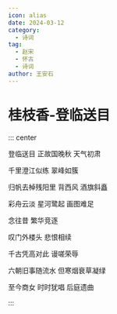 ```yaml
---
icon: alias
date: 2024-03-12
category:
  - 诗词
tag:
  - 赵宋
  - 怀古
  - 诗词
author: 王安石
---
```


# 桂枝香-登临送目

<!-- more -->

::: center

登临送目 正故国晚秋 天气初肃

千里澄江似练 翠峰如簇

归帆去棹残阳里 背西风 酒旗斜矗

彩舟云淡 星河鹭起 画图难足


念往昔 繁华竞逐

叹门外楼头 悲恨相续

千古凭高对此 谩嗟荣辱

六朝旧事随流水 但寒烟衰草凝绿

至今商女 时时犹唱 后庭遗曲

:::